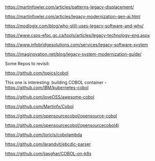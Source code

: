 

https://martinfowler.com/articles/patterns-legacy-displacement/

https://martinfowler.com/articles/legacy-modernization-gen-ai.html

https://modlogix.com/blog/who-still-uses-legacy-software-and-why/

https://www.csps-efpc.gc.ca/tools/articles/legacy-technology-eng.aspx

https://www.infobridgesolutions.com/services/legacy-software-system

https://imaginovation.net/blog/legacy-system-modernization-guide/


Some Repos to revisit:

https://github.com/topics/cobol

This one is interesting: building COBOL container - https://github.com/IBM/kubernetes-cobol 

https://github.com/loveOSS/awesome-cobol

https://github.com/Martinfx/Cobol

https://github.com/opensourcecobol/opensource-cobol

https://github.com/opensourcecobol/opensourcecobol4j  


https://github.com/toricls/cobolambda

https://github.com/larandvit/ebcdic-parser

https://github.com/jjasghar/COBOL-on-k8s



